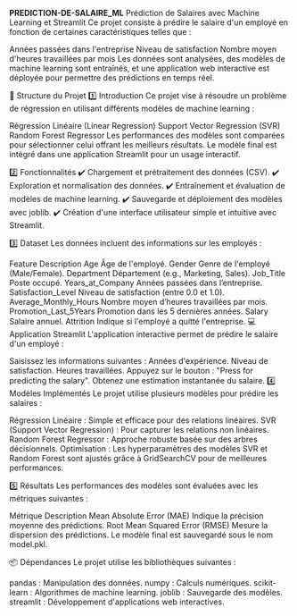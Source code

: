 **PREDICTION-DE-SALAIRE_ML**
Prédiction de Salaires avec Machine Learning et Streamlit
Ce projet consiste à prédire le salaire d'un employé en fonction de certaines caractéristiques telles que :

Années passées dans l'entreprise
Niveau de satisfaction
Nombre moyen d'heures travaillées par mois
Les données sont analysées, des modèles de machine learning sont entraînés, et une application web interactive est déployée pour permettre des prédictions en temps réel.

🌟 Structure du Projet
1️⃣ Introduction
Ce projet vise à résoudre un problème de régression en utilisant différents modèles de machine learning :

Régression Linéaire (Linear Regression)
Support Vector Regression (SVR)
Random Forest Regressor
Les performances des modèles sont comparées pour sélectionner celui offrant les meilleurs résultats. Le modèle final est intégré dans une application Streamlit pour un usage interactif.

2️⃣ Fonctionnalités
✔️ Chargement et prétraitement des données (CSV).
✔️ Exploration et normalisation des données.
✔️ Entraînement et évaluation de modèles de machine learning.
✔️ Sauvegarde et déploiement des modèles avec joblib.
✔️ Création d'une interface utilisateur simple et intuitive avec Streamlit.

3️⃣ Dataset
Les données incluent des informations sur les employés :

Feature	Description
Age	Âge de l'employé.
Gender	Genre de l'employé (Male/Female).
Department	Département (e.g., Marketing, Sales).
Job_Title	Poste occupé.
Years_at_Company	Années passées dans l’entreprise.
Satisfaction_Level	Niveau de satisfaction (entre 0.0 et 1.0).
Average_Monthly_Hours	Nombre moyen d’heures travaillées par mois.
Promotion_Last_5Years	Promotion dans les 5 dernières années.
Salary	Salaire annuel.
Attrition	Indique si l'employé a quitté l'entreprise.
💻 Application Streamlit
L'application interactive permet de prédire le salaire d'un employé :

Saisissez les informations suivantes :
Années d'expérience.
Niveau de satisfaction.
Heures travaillées.
Appuyez sur le bouton : "Press for predicting the salary".
Obtenez une estimation instantanée du salaire.
4️⃣ Modèles Implémentés
Le projet utilise plusieurs modèles pour prédire les salaires :

Régression Linéaire : Simple et efficace pour des relations linéaires.
SVR (Support Vector Regression) : Pour capturer les relations non linéaires.
Random Forest Regressor : Approche robuste basée sur des arbres décisionnels.
Optimisation : Les hyperparamètres des modèles SVR et Random Forest sont ajustés grâce à GridSearchCV pour de meilleures performances.

5️⃣ Résultats
Les performances des modèles sont évaluées avec les métriques suivantes :

Métrique	Description
Mean Absolute Error (MAE)	Indique la précision moyenne des prédictions.
Root Mean Squared Error (RMSE)	Mesure la dispersion des prédictions.
Le modèle final est sauvegardé sous le nom model.pkl.

📦 Dépendances
Le projet utilise les bibliothèques suivantes :

pandas : Manipulation des données.
numpy : Calculs numériques.
scikit-learn : Algorithmes de machine learning.
joblib : Sauvegarde des modèles.
streamlit : Développement d'applications web interactives.
